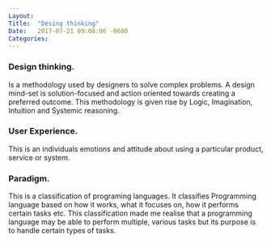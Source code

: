 ```yaml
---
Layout:	
Title:	"Desing thinking"
Date:	2017-07-21 09:08:06 -0600
Categories:	
---
```


### Design thinking.
Is a methodology used by designers to solve complex problems.
A design mind-set is solution-focused and action oriented towards creating a preferred outcome.
This methodology is given rise by Logic, Imagination, Intuition and Systemic reasoning.

### User Experience.

This is an individuals emotions and attitude about using a particular product, service or system.

### Paradigm.
This is a classification of programing languages. It classifies Programming language based on how it works, what it focuses on, how it performs certain tasks etc.
This classification made me realise that a programming language may be able to perform multiple, various tasks but its purpose is to handle certain types of tasks.    

